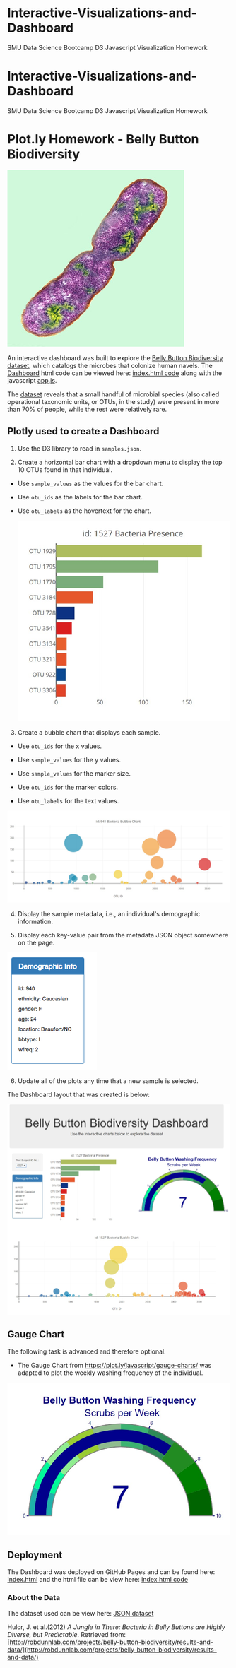 # Interactive-Visualizations-and-Dashboard
SMU Data Science Bootcamp D3 Javascript Visualization Homework
# Interactive-Visualizations-and-Dashboard
SMU Data Science Bootcamp D3 Javascript Visualization Homework
# Plot.ly Homework - Belly Button Biodiversity

![Bacteria by filterforge.com](Images/bacteria.jpg)

An interactive dashboard was built to explore the [Belly Button Biodiversity dataset](http://robdunnlab.com/projects/belly-button-biodiversity/), which catalogs the microbes that colonize human navels. The [Dashboard](https://kipmadden.github.io/Interactive-Visualizations-and-Dashboard/) html code can be viewed here: [index.html code](index.html) along with the javascript [app.js](static/js/app.js).

The [dataset](data/samples.json) reveals that a small handful of microbial species (also called operational taxonomic units, or OTUs, in the study) were present in more than 70% of people, while the rest were relatively rare.


## Plotly used to create a Dashboard

1. Use the D3 library to read in `samples.json`.

2. Create a horizontal bar chart with a dropdown menu to display the top 10 OTUs found in that individual.

* Use `sample_values` as the values for the bar chart.

* Use `otu_ids` as the labels for the bar chart.

* Use `otu_labels` as the hovertext for the chart.

  ![bar Chart](Images/toptenchart.jpg)

3. Create a bubble chart that displays each sample.

* Use `otu_ids` for the x values.

* Use `sample_values` for the y values.

* Use `sample_values` for the marker size.

* Use `otu_ids` for the marker colors.

* Use `otu_labels` for the text values.

![Bubble Chart](Images/bubble_chart.jpg)

4. Display the sample metadata, i.e., an individual's demographic information.

5. Display each key-value pair from the metadata JSON object somewhere on the page.

![hw](Images/hw03.png)

6. Update all of the plots any time that a new sample is selected.

The Dashboard layout that was created is below:

[![hw](Images/Final_Dashboard.jpg)](https://kipmadden.github.io/Interactive-Visualizations-and-Dashboard/)

## Gauge Chart

The following task is advanced and therefore optional.

* The Gauge Chart from <https://plot.ly/javascript/gauge-charts/> was adapted to plot the weekly washing frequency of the individual.


[![gauge_chart](Images/gauge_chart.jpg)](https://kipmadden.github.io/Interactive-Visualizations-and-Dashboard/)

## Deployment

The Dashboard was deployed on GitHub Pages and can be found here: [index.html](https://kipmadden.github.io/Interactive-Visualizations-and-Dashboard/) and the html file can be view here: [index.html code](index.html)



### About the Data

The dataset used can be view here: [JSON dataset](data/samples.json)

Hulcr, J. et al.(2012) _A Jungle in There: Bacteria in Belly Buttons are Highly Diverse, but Predictable_. Retrieved from: [http://robdunnlab.com/projects/belly-button-biodiversity/results-and-data/](http://robdunnlab.com/projects/belly-button-biodiversity/results-and-data/)

